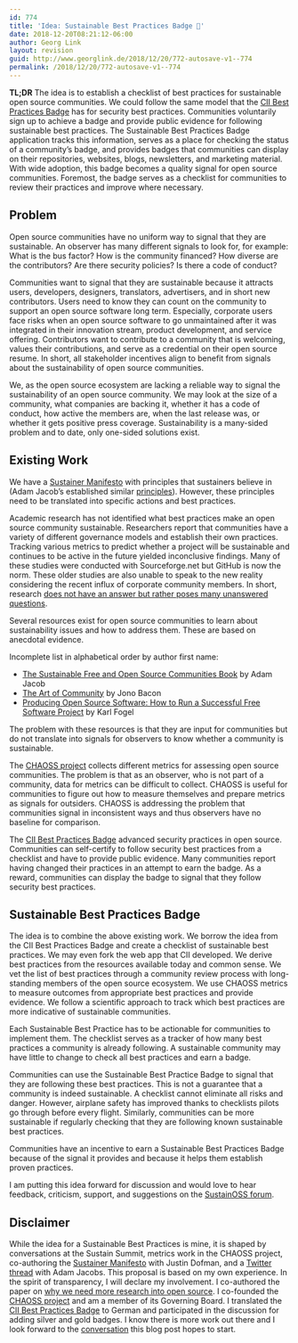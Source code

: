 ```yaml
---
id: 774
title: 'Idea: Sustainable Best Practices Badge 🥇'
date: 2018-12-20T08:21:12-06:00
author: Georg Link
layout: revision
guid: http://www.georglink.de/2018/12/20/772-autosave-v1--774
permalink: /2018/12/20/772-autosave-v1--774
---
```

**TL;DR** The idea is to establish a checklist of best practices for sustainable open source communities. We could follow the same model that the [CII Best Practices Badge](https://bestpractices.coreinfrastructure.org/en) has for security best practices. Communities voluntarily sign up to achieve a badge and provide public evidence for following sustainable best practices. The Sustainable Best Practices Badge application tracks this information, serves as a place for checking the status of a community’s badge, and provides badges that communities can display on their repositories, websites, blogs, newsletters, and marketing material. With wide adoption, this badge becomes a quality signal for open source communities. Foremost, the badge serves as a checklist for communities to review their practices and improve where necessary.  


## Problem

Open source communities have no uniform way to signal that they are sustainable. An observer has many different signals to look for, for example: What is the bus factor? How is the community financed? How diverse are the contributors? Are there security policies? Is there a code of conduct?  


Communities want to signal that they are sustainable because it attracts users, developers, designers, translators, advertisers, and in short new contributors. Users need to know they can count on the community to support an open source software long term. Especially, corporate users face risks when an open source software to go unmaintained after it was integrated in their innovation stream, product development, and service offering. Contributors want to contribute to a community that is welcoming, values their contributions, and serve as a credential on their open source resume. In short, all stakeholder incentives align to benefit from signals about the sustainability of open source communities.

We, as the open source ecosystem are lacking a reliable way to signal the sustainability of an open source community. We may look at the size of a community, what companies are backing it, whether it has a code of conduct, how active the members are, when the last release was, or whether it gets positive press coverage. Sustainability is a many-sided problem and to date, only one-sided solutions exist.

## Existing Work

We have a [Sustainer Manifesto](https://github.com/sustainers/sustain.md/blob/master/manifesto.md) with principles that sustainers believe in (Adam Jacob’s established similar [principles](https://sfosc.org/principles/)). However, these principles need to be translated into specific actions and best practices.  


Academic research has not identified what best practices make an open source community sustainable. Researchers report that communities have a variety of different governance models and establish their own practices. Tracking various metrics to predict whether a project will be sustainable and continues to be active in the future yielded inconclusive findings. Many of these studies were conducted with Sourceforge.net but GitHub is now the norm. These older studies are also unable to speak to the new reality considering the recent influx of corporate community members. In short, research [does not have an answer but rather poses many unanswered questions](https://dl.acm.org/citation.cfm?id=3274326).  


Several resources exist for open source communities to learn about sustainability issues and how to address them. These are based on anecdotal evidence. 

Incomplete list in alphabetical order by author first name: 

  * [The Sustainable Free and Open Source Communities Book](https://sfosc.org/sfosc-book/) by Adam Jacob
  * [The Art of Community](http://www.artofcommunityonline.org/) by Jono Bacon
  * [Producing Open Source Software: How to Run a Successful Free Software Project](https://producingoss.com/) by Karl Fogel

The problem with these resources is that they are input for communities but do not translate into signals for observers to know whether a community is sustainable.  


The [CHAOSS project](https://chaoss.community/) collects different metrics for assessing open source communities. The problem is that as an observer, who is not part of a community, data for metrics can be difficult to collect. CHAOSS is useful for communities to figure out how to measure themselves and prepare metrics as signals for outsiders. CHAOSS is addressing the problem that communities signal in inconsistent ways and thus observers have no baseline for comparison.  


The [CII Best Practices Badge](https://bestpractices.coreinfrastructure.org/en) advanced security practices in open source. Communities can self-certify to follow security best practices from a checklist and have to provide public evidence. Many communities report having changed their practices in an attempt to earn the badge. As a reward, communities can display the badge to signal that they follow security best practices.  


## Sustainable Best Practices Badge

The idea is to combine the above existing work. We borrow the idea from the CII Best Practices Badge and create a checklist of sustainable best practices. We may even fork the web app that CII developed. We derive best practices from the resources available today and common sense. We vet the list of best practices through a community review process with long-standing members of the open source ecosystem. We use CHAOSS metrics to measure outcomes from appropriate best practices and provide evidence. We follow a scientific approach to track which best practices are more indicative of sustainable communities.  


Each Sustainable Best Practice has to be actionable for communities to implement them. The checklist serves as a tracker of how many best practices a community is already following. A sustainable community may have little to change to check all best practices and earn a badge.  


Communities can use the Sustainable Best Practice Badge to signal that they are following these best practices. This is not a guarantee that a community is indeed sustainable. A checklist cannot eliminate all risks and danger. However, airplane safety has improved thanks to checklists pilots go through before every flight. Similarly, communities can be more sustainable if regularly checking that they are following known sustainable best practices.  


Communities have an incentive to earn a Sustainable Best Practices Badge because of the signal it provides and because it helps them establish proven practices.  


I am putting this idea forward for discussion and would love to hear feedback, criticism, support, and suggestions on the [SustainOSS forum](https://discourse.sustainoss.org/t/idea-sustainable-best-practices-badge/124).  


## Disclaimer

While the idea for a Sustainable Best Practices is mine, it is shaped by conversations at the Sustain Summit, metrics work in the CHAOSS project, co-authoring the [Sustainer Manifesto](https://github.com/sustainers/sustain.md/blob/master/manifesto.md) with Justin Dofman, and a [Twitter thread](https://twitter.com/adamhjk/status/1075100251927719936) with Adam Jacobs. This proposal is based on my own experience. In the spirit of transparency, I will declare my involvement. I co-authored the paper on [why we need more research into open source](https://dl.acm.org/citation.cfm?id=3274326). I co-founded the [CHAOSS project](https://chaoss.community/) and am a member of its Governing Board. I translated the [CII Best Practices Badge](https://bestpractices.coreinfrastructure.org/en) to German and participated in the discussion for adding silver and gold badges. I know there is more work out there and I look forward to the [conversation](https://discourse.sustainoss.org/t/idea-sustainable-best-practices-badge/124) this blog post hopes to start.
